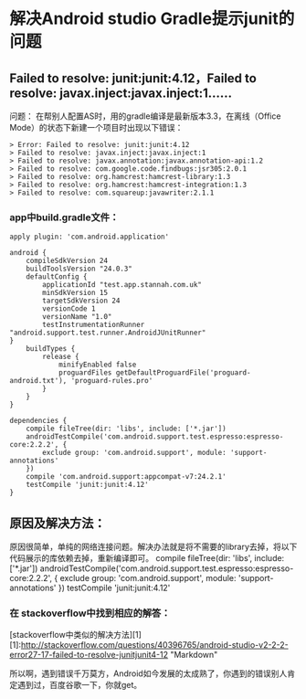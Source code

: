 
# 解决Android studio Gradle提示junit的问题 

## Failed to resolve: junit:junit:4.12，Failed to resolve: javax.inject:javax.inject:1......


问题：
在帮别人配置AS时，用的gradle编译是最新版本3.3，在离线（Office Mode）的状态下新建一个项目时出现以下错误：

	> Error: Failed to resolve: junit:junit:4.12
	> Failed to resolve: javax.inject:javax.inject:1
	> Failed to resolve: javax.annotation:javax.annotation-api:1.2
	> Failed to resolve: com.google.code.findbugs:jsr305:2.0.1
	> Failed to resolve: org.hamcrest:hamcrest-library:1.3
	> Failed to resolve: org.hamcrest:hamcrest-integration:1.3
	> Failed to resolve: com.squareup:javawriter:2.1.1



### app中build.gradle文件：
	apply plugin: 'com.android.application'

	android {
		compileSdkVersion 24
		buildToolsVersion "24.0.3"
		defaultConfig {
			applicationId "test.app.stannah.com.uk"
			minSdkVersion 15
			targetSdkVersion 24
			versionCode 1
			versionName "1.0"
			testInstrumentationRunner "android.support.test.runner.AndroidJUnitRunner"
	}
		buildTypes {
			release {
				minifyEnabled false
				proguardFiles getDefaultProguardFile('proguard-android.txt'), 'proguard-rules.pro'
			}
		}
	}

	dependencies {
		compile fileTree(dir: 'libs', include: ['*.jar'])
		androidTestCompile('com.android.support.test.espresso:espresso-core:2.2.2', {
			exclude group: 'com.android.support', module: 'support-annotations'
		})
		compile 'com.android.support:appcompat-v7:24.2.1'
		testCompile 'junit:junit:4.12'
	}


## 原因及解决方法：
原因很简单，单纯的网络连接问题。解决办法就是将不需要的library去掉，将以下代码展示的库依赖去掉，重新编译即可。
	compile fileTree(dir: 'libs', include: ['*.jar'])
	androidTestCompile('com.android.support.test.espresso:espresso-core:2.2.2', {
		exclude group: 'com.android.support', module: 'support-annotations'
	})
	testCompile 'junit:junit:4.12'

### 在 stackoverflow中找到相应的解答：

 [stackoverflow中类似的解决方法][1]
 [1]:http://stackoverflow.com/questions/40396765/android-studio-v2-2-2-error27-17-failed-to-resolve-junitjunit4-12 "Markdown"

所以啊，遇到错误千万莫方，Android如今发展的太成熟了，你遇到的错误别人肯定遇到过，百度谷歌一下，你就get。

